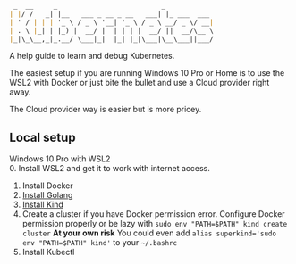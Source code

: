 ```kubernetes.md
 _  __     _                          _
| |/ /   _| |__   ___ _ __ _ __   ___| |_ ___  ___
| ' / | | | '_ \ / _ \ '__| '_ \ / _ \ __/ _ \/ __|
| . \ |_| | |_) |  __/ |  | | | |  __/ ||  __/\__ \
|_|\_\__,_|_.__/ \___|_|  |_| |_|\___|\__\___||___/
```  

A help guide to learn and debug Kubernetes.   


The easiest setup if you are running Windows 10 Pro or Home is to use the WSL2 with Docker or just bite the bullet and use a Cloud provider right away.

The Cloud provider way is easier but is more pricey.

## Local setup  

Windows 10 Pro with WSL2  
0. Install WSL2 and get it to work with internet access.
1. Install Docker  
2. [Install Golang](https://medium.com/@benzbraunstein/how-to-install-and-setup-golang-development-under-wsl-2-4b8ca7720374)
3. [Install Kind](https://kind.sigs.k8s.io/)
4. Create a cluster if you have Docker permission error. Configure Docker permission properly or be lazy with `sudo env "PATH=$PATH" kind create cluster` **At your  own risk** You could even add `alias superkind='sudo env "PATH=$PATH" kind'` to your `~/.bashrc`
5. Install Kubectl